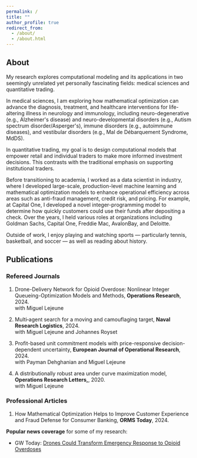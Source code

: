 ```yaml
---
permalink: /
title: ""
author_profile: true
redirect_from: 
  - /about/
  - /about.html
---
```


## About <a id="about"></a>

My research explores computational modeling and its applications in two seemingly unrelated yet personally fascinating fields: medical sciences and quantitative trading.

In medical sciences, I am exploring how mathematical optimization can advance the diagnosis, treatment, and healthcare interventions for life-altering illness in neurology and immunology, including neuro-degenerative (e.g., Alzheimer's disease) and neuro-developmental disorders (e.g., Autism spectrum disorder/Asperger's), immune disorders (e.g., autoimmune diseases), and vestibular disorders (e.g., Mal de Débarquement Syndrome, MdDS).

In quantitative trading, my goal is to design computational models that empower retail and individual traders to make more informed investment decisions. This contrasts with the traditional emphasis on supporting institutional traders.

Before transitioning to academia, I worked as a data scientist in industry, where I developed large-scale, production-level machine learning and mathematical optimization models to enhance operational efficiency across areas such as anti-fraud management, credit risk, and pricing. For example, at Capital One, I developed a novel integer-programming model to determine how quickly customers could use their funds after depositing a check. Over the years, I held various roles at organizations including Goldman Sachs, Capital One, Freddie Mac, AvalonBay, and Deloitte.

Outside of work, I enjoy playing and watching sports — particularly tennis, basketball, and soccer — as well as reading about history.
   
## Publications <a id="publications"></a>

### Refereed Journals
1. Drone-Delivery Network for Opioid Overdose: Nonlinear Integer Queueing-Optimization Models and Methods, **Operations Research**, 2024. \
   with Miguel Lejeune

2. Multi‐agent search for a moving and camouflaging target, **Naval Research Logistics**, 2024. \
   with Miguel Lejeune and Johannes Royset 

4. Profit-based unit commitment models with price-responsive decision-dependent uncertainty, **European Journal of Operational Research**, 2024. \
   with Payman Dehghanian and Miguel Lejeune 

6. A distributionally robust area under curve maximization model, **Operations Research Letters,**, 2020. \
   with Miguel Lejeune

### Professional Articles

1. How Mathematical Optimization Helps to Improve Customer Experience and Fraud Defense for Consumer Banking, **ORMS Today**, 2024. 

**Popular news coverage** for some of my research: 
 - GW Today: [Drones Could Transform Emergency Response to Opioid Overdoses](https://gwtoday.gwu.edu/drones-could-transform-emergency-response-opioid-overdoses)
